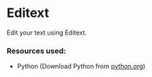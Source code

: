 # Editext

Edit your text using Editext.

### Resources used:

- Python (Download Python from [python.org](https://python.org/downloads))
